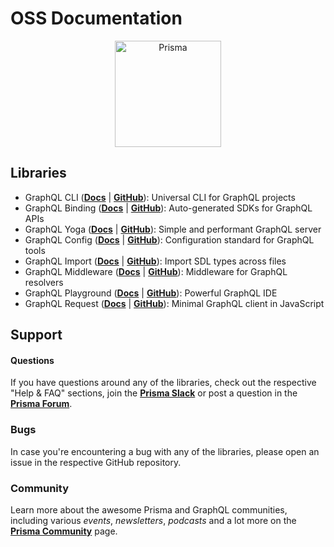 # OSS Documentation

<p align="center"><a href="https://oss.prisma.io"><img src="https://imgur.com/IMU2ERq.png" alt="Prisma" height="170px"></a></p>

## Libraries

<!-- - **GraphQL CLI** ([Docs](./content/GraphQL-CLI/01-Overview.md) | [GitHub](https://github.com/graphql-cli/graphql-cli)): Universal CLI for GraphQL projects
- **GraphQL Binding** ([Docs](./content/GraphQL-Binding/01-Overview.md) | [GitHub](https://github.com/graphql-binding/graphql-binding)): Auto-generated SDKs for GraphQL APIs
- **GraphQL Yoga** ([Docs](./content/GraphQL-Yoga/01-Overview.md) | [GitHub](https://github.com/graphcool/graphql-yoga)): Simple and performant GraphQL server
- **GraphQL Config** ([Docs](./content/GraphQL-Config/01-Overview.md) | [GitHub](https://github.com/graphql-config/graphql-config)): Configuration standard for GraphQL tools
- **GraphQL Import** ([Docs](./content/GraphQL-Import/01-Overview.md) | [GitHub](https://github.com/graphcool/graphql-import)): Import SDL types across files
- **GraphQL Middleware** ([Docs](./content/GraphQL-Middleware/01-Overview.md) | [GitHub](https://github.com/graphcool/graphql-middleware)): Middleware for GraphQL resolvers
- **GraphQL Playground** ([Docs](./content/GraphQL-Playground/01-Overview.md) | [GitHub](https://github.com/graphcool/graphql-playground)): Powerful GraphQL IDE
- **GraphQL Request** ([Docs](./content/GraphQL-Request/01-Overview.md) | [GitHub](https://github.com/graphcool/graphql-request)): Minimal GraphQL client in JavaScript -->

- GraphQL CLI ([**Docs**](./content/GraphQL-CLI/01-Overview.md) | [**GitHub**](https://github.com/graphql-cli/graphql-cli)): Universal CLI for GraphQL projects
- GraphQL Binding ([**Docs**](./content/GraphQL-Binding/01-Overview.md) | [**GitHub**](https://github.com/graphql-binding/graphql-binding)): Auto-generated SDKs for GraphQL APIs
- GraphQL Yoga ([**Docs**](./content/GraphQL-Yoga/01-Overview.md) | [**GitHub**](https://github.com/graphcool/graphql-yoga)): Simple and performant GraphQL server
- GraphQL Config ([**Docs**](./content/GraphQL-Config/01-Overview.md) | [**GitHub**](https://github.com/graphql-config/graphql-config)): Configuration standard for GraphQL tools
- GraphQL Import ([**Docs**](./content/GraphQL-Import/01-Overview.md) | [**GitHub**](https://github.com/graphcool/graphql-import)): Import SDL types across files
- GraphQL Middleware ([**Docs**](./content/GraphQL-Middleware/01-Overview.md) | [**GitHub**](https://github.com/graphcool/graphql-middleware)): Middleware for GraphQL resolvers
- GraphQL Playground ([**Docs**](./content/GraphQL-Playground/01-Overview.md) | [**GitHub**](https://github.com/graphcool/graphql-playground)): Powerful GraphQL IDE
- GraphQL Request ([**Docs**](./content/GraphQL-Request/01-Overview.md) | [**GitHub**](https://github.com/graphcool/graphql-request)): Minimal GraphQL client in JavaScript

## Support

#### Questions

If you have questions around any of the libraries, check out the respective "Help & FAQ" sections, join the [**Prisma Slack**](http://slack.prisma.io/) or post a question in the [**Prisma Forum**](https://www.prisma.io/forum/).

### Bugs

In case you're encountering a bug with any of the libraries, please open an issue in the respective GitHub repository.

### Community

Learn more about the awesome Prisma and GraphQL communities, including various _events_, _newsletters_, _podcasts_ and a lot more on the [**Prisma Community**](https://prisma.io/community/) page.
